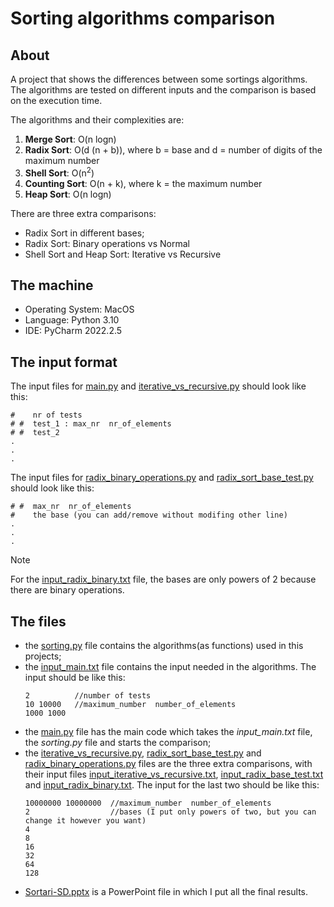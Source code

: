 # Sorting algorithms comparison

## About
A project that shows the differences between some sortings algorithms. The algorithms are tested on different inputs and the comparison is based on the execution time.

The algorithms and their complexities are:
1. **Merge Sort**: O(n logn)
2. **Radix Sort**: O(d (n + b)), where b = base and d = number of digits of the maximum number
3. **Shell Sort**: O(n<sup>2</sup>)
4. **Counting Sort**: O(n + k), where k = the maximum number
5. **Heap Sort**: O(n logn)

There are three extra comparisons:
- Radix Sort in different bases;
- Radix Sort: Binary operations vs Normal
- Shell Sort and Heap Sort: Iterative vs Recursive

## The machine
- Operating System: MacOS
- Language: Python 3.10
- IDE: PyCharm 2022.2.5

## The input format

The input files for [main.py](main.py) and [iterative_vs_recursive.py](iterative_vs_recursive.py) should look like this:
```
#    nr of tests
# #  test_1 : max_nr  nr_of_elements
# #  test_2
.
.
.
```
The input files for [radix_binary_operations.py](radix_binary_operations.py) and [radix_sort_base_test.py](radix_sort_base_test.py) should look like this:
```
# #  max_nr  nr_of_elements
#    the base (you can add/remove without modifing other line)
.
.
.
```
>[!NOTE]
>For the [input_radix_binary.txt](input_radix_binary.txt) file, the bases are only powers of 2 because there are binary operations.

## The files

- the [sorting.py](sorting.py) file contains the algorithms(as functions) used in this projects;
- the [input_main.txt](input_main.txt) file contains the input needed in the algorithms. The input should be like this:
  ```
  2          //number of tests
  10 10000   //maximum_number  number_of_elements
  1000 1000
  ```
- the [main.py](main.py) file has the main code which takes the *input_main.txt* file, the *sorting.py* file and starts the comparison;
- the [iterative_vs_recursive.py](iterative_vs_recursive.py), [radix_sort_base_test.py](radix_sort_base_test.py) and [radix_binary_operations.py](radix_binary_operations.py) files are the three extra comparisons, with their input files [input_iterative_vs_recursive.txt](input_iterative_vs_recursive.txt), [input_radix_base_test.txt](input_radix_base_test.txt) and [input_radix_binary.txt](input_radix_binary.txt). The input for the last two should be like this:
  ```
  10000000 10000000  //maximum_number  number_of_elements
  2                  //bases (I put only powers of two, but you can change it however you want)
  4
  8
  16
  32
  64
  128
  ```
- [Sortari-SD.pptx](Sortari-SD.pptx) is a PowerPoint file in which I put all the final results.

